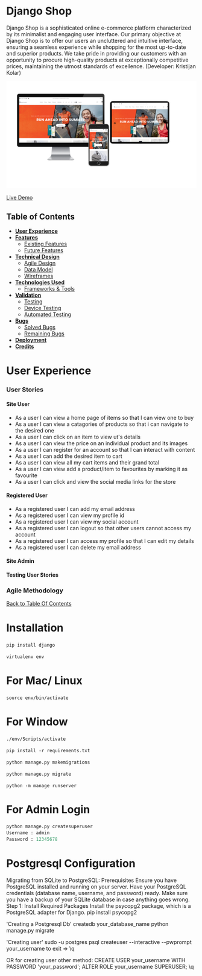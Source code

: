 # Django Shop

Django Shop is a sophisticated online e-commerce platform characterized by its minimalist and engaging user interface. Our primary objective at Django Shop is to offer our users an uncluttered and intuitive interface, ensuring a seamless experience while shopping for the most up-to-date and superior products. We take pride in providing our customers with an opportunity to procure high-quality products at exceptionally competitive prices, maintaining the utmost standards of excellence.
(Developer: Kristijan Kolar)


![PP4](/WorkingSnaps/responsivetest.png)


[Live Demo](https://chris4891.pythonanywhere.com/)


## Table of Contents
- [**User Experience**](#user-experience)
- [**Features**](#features)
   - [Existing Features](#existing-features)
   - [Future Features](#future-features)
- [**Technical Design**](#technical-design)
   - [Agile Design](#agile-design)
   - [Data Model](#data-model)
   - [Wireframes](#wireframes)
- [**Technologies Used**](#technologies-used)
   - [Frameworks & Tools](#frameworks--tools)
- [**Validation**](#validation)
   - [Testing](#testing)
   - [Device Testing](#device-testing)
   - [Automated Testing](#automated-testing)
- [**Bugs**](#bugs)
   - [Solved Bugs](#solved-bugs)
   - [Remaining Bugs](#remaining-bugs)
- [**Deployment**](#deployment)
- [**Credits**](#credits)




# User Experience

### **User Stories**

#### **Site User**
- As a user I can view a home page of items so that I can view one to buy
- As a user I can view a catagories of products so that i can navigate to the desired one
- As a user I can click on an item to view ut's details
- As a user I can view the price on an individual product and its images
- As a user I can register for an account so that I can interact with content
- As a user I can add the desired item to cart
- As a user I can view all my cart items and their grand total
- As a user I can view add a product/item to favourites by marking it as favourite
- As a user I can click and view the social media links for the store

#### **Registered User**
- As a registered user I can add my email address
- As a registered user I can view my profile id
- As a registered user I can view my social account
- As a registered user I can logout so that other users cannot access my account
- As a registered user I can access my profile so that I can edit my details
- As a registered user I can delete my email address

#### **Site Admin**



#### **Testing User Stories**



### Agile Methodology


[Back to Table Of Contents](#table-of-contents)


# Installation

`pip install django`

`virtualenv env`

# For Mac/ Linux

`source env/bin/activate`

# For Window

`./env/Scripts/activate`

`pip install -r requirements.txt`

`python manage.py makemigrations`

`python manage.py migrate`

`python -m manage runserver`

# For Admin Login

```python
python manage.py createsuperuser
Username : admin
Password : 12345678
```


# Postgresql Configuration

Migrating from SQLite to PostgreSQL:
Prerequisites
Ensure you have PostgreSQL installed and running on your server.
Have your PostgreSQL credentials (database name, username, and password) ready.
Make sure you have a backup of your SQLite database in case anything goes wrong.
Step 1: Install Required Packages
Install the psycopg2 package, which is a PostgreSQL adapter for Django.
pip install psycopg2


'Creating a Postgresql Db'
createdb your_database_name
python manage.py migrate

'Creating user'
sudo -u postgres psql
createuser --interactive --pwprompt your_username
to exit => \q

OR 
for creating user other method:
CREATE USER your_username WITH PASSWORD 'your_password';
ALTER ROLE your_username SUPERUSER;
\q



